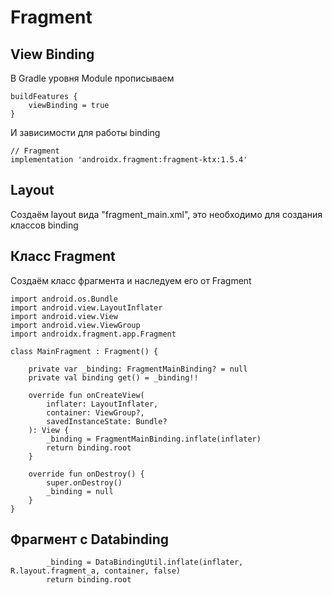 # Fragment
## View Binding
В Gradle уровня Module прописываем
```
buildFeatures {
    viewBinding = true
}
```
И зависимости для работы binding
```
// Fragment
implementation 'androidx.fragment:fragment-ktx:1.5.4'
```
## Layout
Создаём layout вида "fragment_main.xml", это необходимо для создания классов binding
## Класс Fragment
Создаём класс фрагмента и наследуем его от Fragment
```
import android.os.Bundle
import android.view.LayoutInflater
import android.view.View
import android.view.ViewGroup
import androidx.fragment.app.Fragment

class MainFragment : Fragment() {

    private var _binding: FragmentMainBinding? = null
    private val binding get() = _binding!!

    override fun onCreateView(
        inflater: LayoutInflater,
        container: ViewGroup?,
        savedInstanceState: Bundle?
    ): View {
        _binding = FragmentMainBinding.inflate(inflater)
        return binding.root
    }
    
    override fun onDestroy() {
        super.onDestroy()
        _binding = null
    }
}
```

## Фрагмент с Databinding
```
        _binding = DataBindingUtil.inflate(inflater, R.layout.fragment_a, container, false)
        return binding.root
```
